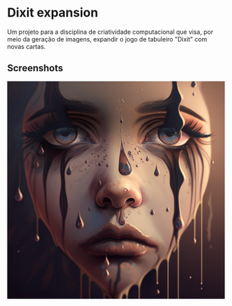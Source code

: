 
# Dixit expansion

Um projeto para a disciplina de criatividade computacional que visa, por meio da geração de imagens, expandir o jogo de tabuleiro "Dixit" com novas cartas.


## Screenshots


![An dreamy art representation of the emotion sadness](/images/an_dreamy_art_representation_of_the_emotion_sadness_with_3ed4eece-4f7b-427b-9b19-051020bc43ba.png)
